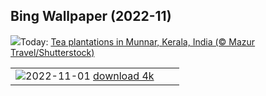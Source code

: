 ## Bing Wallpaper (2022-11)
![](https://www.bing.com/th?id=OHR.TeaPlantationsMunnar_EN-IN6708509609_UHD.jpg&w=1000)Today: [Tea plantations in Munnar, Kerala, India (© Mazur Travel/Shutterstock)](https://www.bing.com/th?id=OHR.TeaPlantationsMunnar_EN-IN6708509609_UHD.jpg)

|      |      |      |
| :----: | :----: | :----: |
|![](https://www.bing.com/th?id=OHR.Calacas_EN-IN6289630026_UHD.jpg&pid=hp&w=384&h=216&rs=1&c=4)2022-11-01 [download 4k](https://www.bing.com/th?id=OHR.Calacas_EN-IN6289630026_UHD.jpg)|
